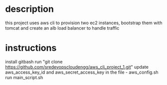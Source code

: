 # description
this project uses aws cli to provision two ec2 instances, bootstrap them with tomcat and create an alb load balancer to handle traffic

# instructions
install gitbash
run "git clone https://github.com/sredevopscloudengg/aws_cli_project_1.git"
update aws_access_key_id and aws_secret_access_key in the file - aws_config.sh
run main_script.sh
